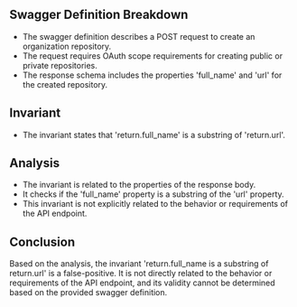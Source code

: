 ## Swagger Definition Breakdown
- The swagger definition describes a POST request to create an organization repository.
- The request requires OAuth scope requirements for creating public or private repositories.
- The response schema includes the properties 'full_name' and 'url' for the created repository.

## Invariant
- The invariant states that 'return.full_name' is a substring of 'return.url'.

## Analysis
- The invariant is related to the properties of the response body.
- It checks if the 'full_name' property is a substring of the 'url' property.
- This invariant is not explicitly related to the behavior or requirements of the API endpoint.

## Conclusion
Based on the analysis, the invariant 'return.full_name is a substring of return.url' is a false-positive. It is not directly related to the behavior or requirements of the API endpoint, and its validity cannot be determined based on the provided swagger definition.
